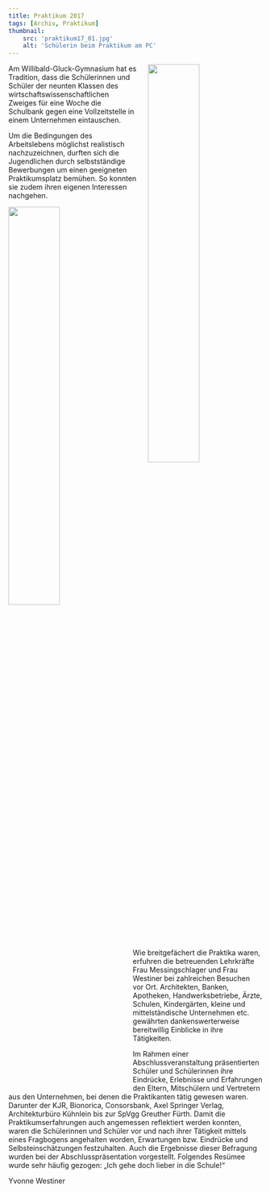 ```yaml
---
title: Praktikum 2017
tags: [Archiv, Praktikum]
thumbnail: 
    src: 'praktikum17_01.jpg'
    alt: 'Schülerin beim Praktikum am PC' 
---
```


<img src = "/images/praktikum17_01.jpg" style ="float:right;width: 45%;margin-left:20px">

Am Willibald-Gluck-Gymnasium hat es Tradition, dass die Schülerinnen und Schüler der neunten Klassen des wirtschaftswissenschaftlichen
Zweiges für eine Woche die Schulbank gegen eine Vollzeitstelle in einem Unternehmen eintauschen. 

Um die Bedingungen des Arbeitslebens möglichst realistisch nachzuzeichnen, durften sich die Jugendlichen durch selbstständige Bewerbungen
um einen geeigneten Praktikumsplatz bemühen. So konnten sie zudem ihren eigenen Interessen nachgehen.

<img src = "/images/praktikum17_02.jpg" style ="float:left;width: 45%;margin-right:20px">

Wie breitgefächert die Praktika waren, erfuhren die betreuenden Lehrkräfte Frau Messingschlager und Frau Westiner bei zahlreichen Besuchen vor Ort.
Architekten, Banken, Apotheken, Handwerksbetriebe,  Ärzte, Schulen, Kindergärten, kleine und mittelständische Unternehmen etc.
gewährten dankenswerterweise bereitwillig Einblicke in ihre Tätigkeiten.

Im Rahmen einer Abschlussveranstaltung präsentierten Schüler und Schülerinnen ihre Eindrücke, Erlebnisse und Erfahrungen den Eltern,
Mitschülern und Vertretern aus den Unternehmen, bei denen die Praktikanten tätig gewesen waren. Darunter der KJR, Bionorica, Consorsbank,
Axel Springer Verlag, Architekturbüro Kühnlein bis zur SpVgg Greuther Fürth. Damit die Praktikumserfahrungen auch angemessen reflektiert
werden konnten, waren die Schülerinnen und Schüler vor und nach ihrer Tätigkeit mittels eines Fragbogens angehalten worden, Erwartungen
bzw. Eindrücke und Selbsteinschätzungen festzuhalten. Auch die Ergebnisse dieser Befragung wurden bei der Abschlusspräsentation vorgestellt.
Folgendes Resümee wurde sehr häufig gezogen: „Ich gehe doch lieber in die Schule!“

Yvonne Westiner